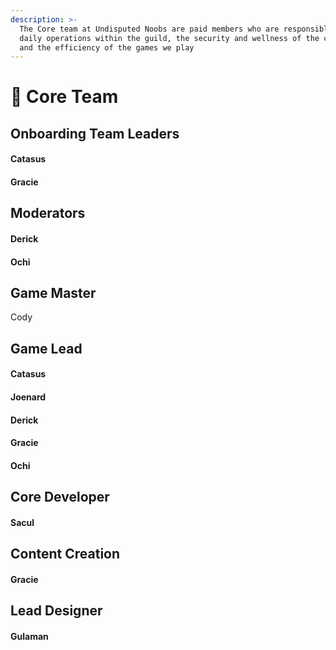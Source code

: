 ```yaml
---
description: >-
  The Core team at Undisputed Noobs are paid members who are responsible for the
  daily operations within the guild, the security and wellness of the community
  and the efficiency of the games we play
---
```


# 🦸 Core Team

## Onboarding Team Leaders

#### Catasus

#### Gracie

## Moderators

#### Derick

#### Ochi

## Game Master

Cody

## Game Lead

#### Catasus

#### Joenard

#### Derick

#### Gracie

#### Ochi

## Core Developer

#### Sacul

## Content Creation

#### Gracie

## Lead Designer

#### Gulaman

